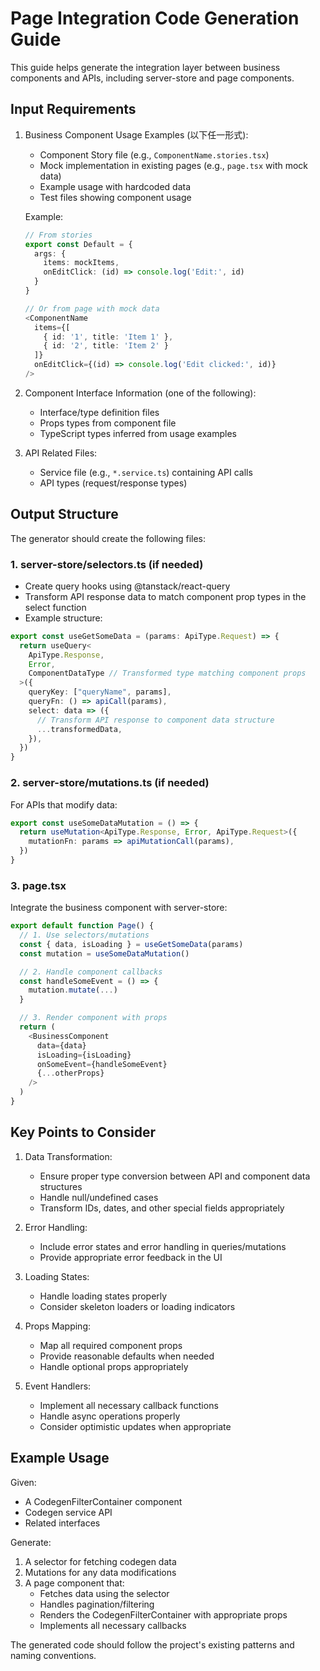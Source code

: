 # Page Integration Code Generation Guide

This guide helps generate the integration layer between business components and APIs, including server-store and page components.

## Input Requirements

1. Business Component Usage Examples (以下任一形式):

   - Component Story file (e.g., `ComponentName.stories.tsx`)
   - Mock implementation in existing pages (e.g., `page.tsx` with mock data)
   - Example usage with hardcoded data
   - Test files showing component usage

   Example:

   ```typescript
   // From stories
   export const Default = {
     args: {
       items: mockItems,
       onEditClick: (id) => console.log('Edit:', id)
     }
   }

   // Or from page with mock data
   <ComponentName
     items={[
       { id: '1', title: 'Item 1' },
       { id: '2', title: 'Item 2' }
     ]}
     onEditClick={(id) => console.log('Edit clicked:', id)}
   />
   ```

2. Component Interface Information (one of the following):

   - Interface/type definition files
   - Props types from component file
   - TypeScript types inferred from usage examples

3. API Related Files:
   - Service file (e.g., `*.service.ts`) containing API calls
   - API types (request/response types)

## Output Structure

The generator should create the following files:

### 1. server-store/selectors.ts (if needed)

- Create query hooks using @tanstack/react-query
- Transform API response data to match component prop types in the select function
- Example structure:

```typescript
export const useGetSomeData = (params: ApiType.Request) => {
  return useQuery<
    ApiType.Response,
    Error,
    ComponentDataType // Transformed type matching component props
  >({
    queryKey: ["queryName", params],
    queryFn: () => apiCall(params),
    select: data => ({
      // Transform API response to component data structure
      ...transformedData,
    }),
  })
}
```

### 2. server-store/mutations.ts (if needed)

For APIs that modify data:

```typescript
export const useSomeDataMutation = () => {
  return useMutation<ApiType.Response, Error, ApiType.Request>({
    mutationFn: params => apiMutationCall(params),
  })
}
```

### 3. page.tsx

Integrate the business component with server-store:

```typescript
export default function Page() {
  // 1. Use selectors/mutations
  const { data, isLoading } = useGetSomeData(params)
  const mutation = useSomeDataMutation()

  // 2. Handle component callbacks
  const handleSomeEvent = () => {
    mutation.mutate(...)
  }

  // 3. Render component with props
  return (
    <BusinessComponent
      data={data}
      isLoading={isLoading}
      onSomeEvent={handleSomeEvent}
      {...otherProps}
    />
  )
}
```

## Key Points to Consider

1. Data Transformation:

   - Ensure proper type conversion between API and component data structures
   - Handle null/undefined cases
   - Transform IDs, dates, and other special fields appropriately

2. Error Handling:

   - Include error states and error handling in queries/mutations
   - Provide appropriate error feedback in the UI

3. Loading States:

   - Handle loading states properly
   - Consider skeleton loaders or loading indicators

4. Props Mapping:

   - Map all required component props
   - Provide reasonable defaults when needed
   - Handle optional props appropriately

5. Event Handlers:
   - Implement all necessary callback functions
   - Handle async operations properly
   - Consider optimistic updates when appropriate

## Example Usage

Given:

- A CodegenFilterContainer component
- Codegen service API
- Related interfaces

Generate:

1. A selector for fetching codegen data
2. Mutations for any data modifications
3. A page component that:
   - Fetches data using the selector
   - Handles pagination/filtering
   - Renders the CodegenFilterContainer with appropriate props
   - Implements all necessary callbacks

The generated code should follow the project's existing patterns and naming conventions.
